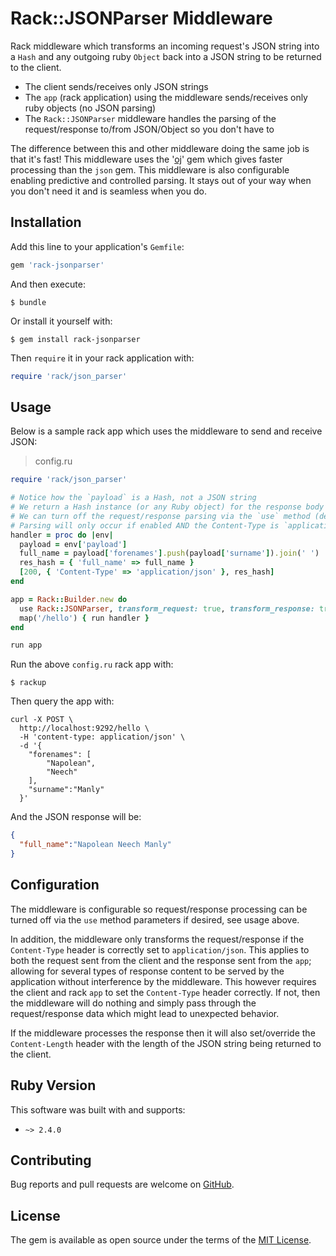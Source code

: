# Rack::JSONParser Middleware

Rack middleware which transforms an incoming request's JSON string into a `Hash` and any outgoing ruby `Object` back into a JSON string to be returned to the client.

- The client sends/receives only JSON strings
- The `app` (rack application) using the middleware sends/receives only ruby objects (no JSON parsing)
- The `Rack::JSONParser` middleware handles the parsing of the request/response to/from JSON/Object so you don't have to

The difference between this and other middleware doing the same job is that it's fast! This middleware uses the '[oj](https://github.com/ohler55/oj)' gem which gives faster processing than the `json` gem. This middleware is also configurable enabling predictive and controlled parsing. It stays out of your way when you don't need it and is seamless when you do.

## Installation

Add this line to your application's `Gemfile`:

```ruby
gem 'rack-jsonparser'
```

And then execute:

    $ bundle

Or install it yourself with:

    $ gem install rack-jsonparser

Then `require` it in your rack application with:

```ruby
require 'rack/json_parser'
```

## Usage

Below is a sample rack app which uses the middleware to send and receive JSON:

> config.ru

```ruby
require 'rack/json_parser'

# Notice how the `payload` is a Hash, not a JSON string
# We return a Hash instance (or any Ruby object) for the response body
# We can turn off the request/response parsing via the `use` method (defaults to true)
# Parsing will only occur if enabled AND the Content-Type is `application/json`
handler = proc do |env|
  payload = env['payload']
  full_name = payload['forenames'].push(payload['surname']).join(' ')
  res_hash = { 'full_name' => full_name }
  [200, { 'Content-Type' => 'application/json' }, res_hash]
end

app = Rack::Builder.new do
  use Rack::JSONParser, transform_request: true, transform_response: true
  map('/hello') { run handler }
end

run app
```

Run the above `config.ru` rack app with:

    $ rackup

Then query the app with:

```shell
curl -X POST \
  http://localhost:9292/hello \
  -H 'content-type: application/json' \
  -d '{
	"forenames": [
		"Napolean",
		"Neech"
	],
	"surname":"Manly"
  }'
```

And the JSON response will be:

```json
{
  "full_name":"Napolean Neech Manly"
}
```

## Configuration

The middleware is configurable so request/response processing can be turned off via the `use` method parameters if desired, see usage above.

In addition, the middleware only transforms the request/response if the `Content-Type` header is correctly set to `application/json`. This applies to both the request sent from the client and the response sent from the `app`; allowing for several types of response content to be served by the application without interference by the middleware. This however requires the client and rack `app` to set the `Content-Type` header correctly. If not, then the middleware will do nothing and simply pass through the request/response data which might lead to unexpected behavior.

If the middleware processes the response then it will also set/override the `Content-Length` header with the length of the JSON string being returned to the client.

## Ruby Version

This software was built with and supports:

- `~> 2.4.0`

## Contributing

Bug reports and pull requests are welcome on [GitHub](https://github.com/michaeltelford/rack_jsonparser).

## License

The gem is available as open source under the terms of the [MIT License](http://opensource.org/licenses/MIT).
